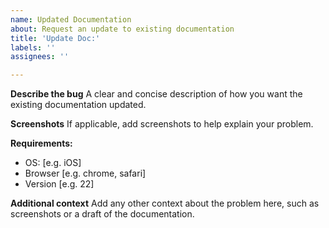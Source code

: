 ```yaml
---
name: Updated Documentation
about: Request an update to existing documentation
title: 'Update Doc:'
labels: ''
assignees: ''

---
```


**Describe the bug**
A clear and concise description of how you want the existing documentation updated.

**Screenshots**
If applicable, add screenshots to help explain your problem.

**Requirements:**
 - OS: [e.g. iOS]
 - Browser [e.g. chrome, safari]
 - Version [e.g. 22]

**Additional context**
Add any other context about the problem here, such as screenshots or a draft of the documentation.
